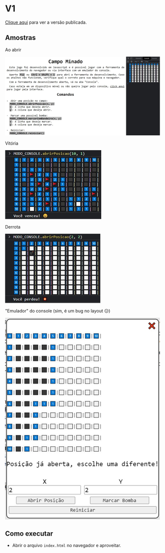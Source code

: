 # V1

[Clique aqui](https://nathanreis.github.io/CampoMinado/v1) para ver a versão publicada.

## Amostras

Ao abrir

![Ao abrir](/amostras/v1/AoAbrir.jpeg)

Vitória

![Vitória console](/amostras/v1/VitoriaConsole.jpeg)

Derrota

![Derrota console](/amostras/v1/DerrotaConsole.jpeg)

"Emulador" do console (sim, é um bug no layout 😑)

![Emulador console](/amostras/v1/Emulador.jpeg)

## Como executar

* Abrir o arquivo `index.html` no navegador e aproveitar.
